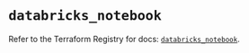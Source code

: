 # `databricks_notebook`

Refer to the Terraform Registry for docs: [`databricks_notebook`](https://registry.terraform.io/providers/databricks/databricks/1.38.0/docs/resources/notebook).
